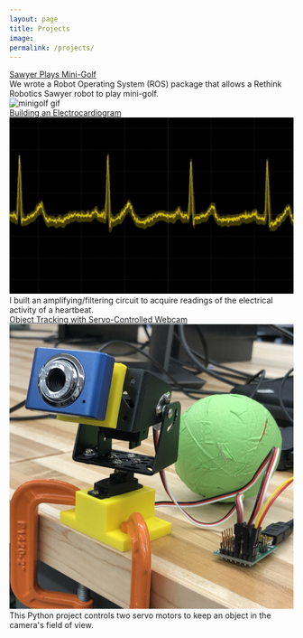 ```yaml
---
layout: page
title: Projects
image:
permalink: /projects/
---
```


<!-- Mini-golf -->
<div class="project-entry">
    <a href="/minigolf/">
        <div class="project-title">
            Sawyer Plays Mini-Golf
        </div>
    </a>
    <div class="project-content">
        <div class="project-desc">
            We wrote a Robot Operating System (ROS) package that allows a Rethink Robotics Sawyer robot to play mini-golf.
        </div>
        <div class="project-img">
            <img src="/img/sawyer_minigolf.gif" alt="minigolf gif">
        </div>
    </div>
</div>

<!-- Building ECG Circuit -->
<div class="project-entry">
    <a href="/ecg_circuit">
        <div class="project-title">
            Building an Electrocardiogram
        </div>
    </a>
    <div class="project-content">
        <div class="project-img">
            <img src="/img/ecg_short.gif" alt="ECG">
        </div>
        <div class="project-desc">
            I built an amplifying/filtering circuit to acquire readings of the electrical activity of a heartbeat.
        </div>
    </div>
</div>

<!-- Finger Painting -->
<!-- <div class="project-entry">
    <a href="/painting/">
        <div class="project-title">
            Tracked Object Finger Painting
        </div>
    </a>
    <div class="project-content">
        <div class="project-desc">
            A Paint-like program that allows the user to create works of art through object tracking and hand gesture recognition.
        </div>
        <div class="project-img">
            Dummy image 3
        </div>
    </div>
</div> -->

<!-- Object Tracking -->
<div class="project-entry">
    <a href="/tracking/">
        <div class="project-title">
            Object Tracking with Servo-Controlled Webcam
        </div>
    </a>
    <div class="project-content">
        <div class="project-img">
            <img src="/img/webcam_ball.jpg" alt="webcam jpg">
        </div>
        <div class="project-desc">
            This Python project controls two servo motors to keep an object in the camera's field of view.
        </div>
    </div>
</div>

<!-- Published Papers -->
